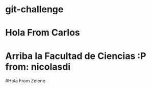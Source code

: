 # git-challenge

# Hola From Carlos


# Arriba la Facultad de Ciencias :P from: nicolasdi

#Hola From Zelene

